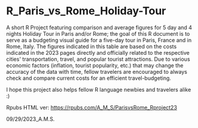# R_Paris_vs_Rome_Holiday-Tour
A short R Project featuring comparison and average figures for 5 day and 4 nights Holiday Tour in Paris and/or Rome;
the goal of this R document is to serve as a budgeting visual guide for a five-day tour in Paris, France and in Rome, Italy. 
The figures indicated in this table are based on the costs indicated in the 2023 pages directly and officially related to the 
respective cities' transportation, travel, and popular tourist attractions. Due to various economic factors (inflation, tourist 
popularity, etc.) that may change the accuracy of the data with time, fellow travelers are encouraged to always check and compare 
current costs for an efficient travel-budgeting.

I hope this project also helps fellow R language newbies and travelers alike :)

Rpubs HTML ver: https://rpubs.com/A_M_S/ParisvsRome_Rproject23

09/29/2023_A.M.S.
